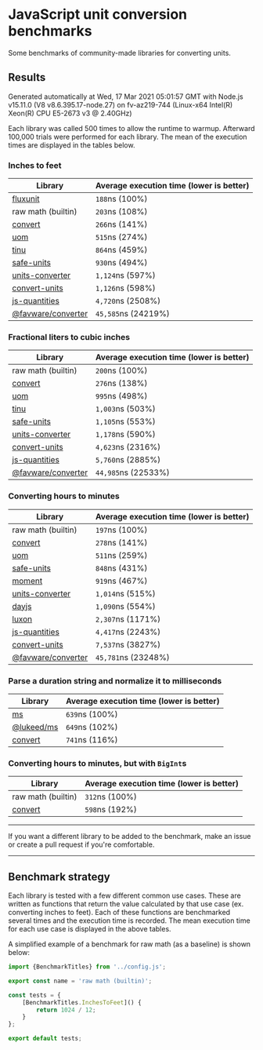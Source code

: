 # JavaScript unit conversion benchmarks

Some benchmarks of community-made libraries for converting units.

## Results

<!-- beginblock(results) -->

Generated automatically at Wed, 17 Mar 2021 05:01:57 GMT with Node.js v15.11.0 (V8 v8.6.395.17-node.27) on fv-az219-744 (Linux-x64 Intel(R) Xeon(R) CPU E5-2673 v3 @ 2.40GHz)

Each library was called 500 times to allow the runtime to warmup.
Afterward 100,000 trials were performed for each library.
The mean of the execution times are displayed in the tables below.

### Inches to feet

| Library                                                            | Average execution time (lower is better) |
| ------------------------------------------------------------------ | ---------------------------------------- |
| [fluxunit](https://npmjs.com/package/fluxunit)                     | `188`ns (100%)                           |
| raw math (builtin)                                                 | `203`ns (108%)                           |
| [convert](https://npmjs.com/package/convert)                       | `266`ns (141%)                           |
| [uom](https://npmjs.com/package/uom)                               | `515`ns (274%)                           |
| [tinu](https://npmjs.com/package/tinu)                             | `864`ns (459%)                           |
| [safe-units](https://npmjs.com/package/safe-units)                 | `930`ns (494%)                           |
| [units-converter](https://npmjs.com/package/units-converter)       | `1,124`ns (597%)                         |
| [convert-units](https://npmjs.com/package/convert-units)           | `1,126`ns (598%)                         |
| [js-quantities](https://npmjs.com/package/js-quantities)           | `4,720`ns (2508%)                        |
| [@favware/converter](https://npmjs.com/package/@favware/converter) | `45,585`ns (24219%)                      |

### Fractional liters to cubic inches

| Library                                                            | Average execution time (lower is better) |
| ------------------------------------------------------------------ | ---------------------------------------- |
| raw math (builtin)                                                 | `200`ns (100%)                           |
| [convert](https://npmjs.com/package/convert)                       | `276`ns (138%)                           |
| [uom](https://npmjs.com/package/uom)                               | `995`ns (498%)                           |
| [tinu](https://npmjs.com/package/tinu)                             | `1,003`ns (503%)                         |
| [safe-units](https://npmjs.com/package/safe-units)                 | `1,105`ns (553%)                         |
| [units-converter](https://npmjs.com/package/units-converter)       | `1,178`ns (590%)                         |
| [convert-units](https://npmjs.com/package/convert-units)           | `4,623`ns (2316%)                        |
| [js-quantities](https://npmjs.com/package/js-quantities)           | `5,760`ns (2885%)                        |
| [@favware/converter](https://npmjs.com/package/@favware/converter) | `44,985`ns (22533%)                      |

### Converting hours to minutes

| Library                                                            | Average execution time (lower is better) |
| ------------------------------------------------------------------ | ---------------------------------------- |
| raw math (builtin)                                                 | `197`ns (100%)                           |
| [convert](https://npmjs.com/package/convert)                       | `278`ns (141%)                           |
| [uom](https://npmjs.com/package/uom)                               | `511`ns (259%)                           |
| [safe-units](https://npmjs.com/package/safe-units)                 | `848`ns (431%)                           |
| [moment](https://npmjs.com/package/moment)                         | `919`ns (467%)                           |
| [units-converter](https://npmjs.com/package/units-converter)       | `1,014`ns (515%)                         |
| [dayjs](https://npmjs.com/package/dayjs)                           | `1,090`ns (554%)                         |
| [luxon](https://npmjs.com/package/luxon)                           | `2,307`ns (1171%)                        |
| [js-quantities](https://npmjs.com/package/js-quantities)           | `4,417`ns (2243%)                        |
| [convert-units](https://npmjs.com/package/convert-units)           | `7,537`ns (3827%)                        |
| [@favware/converter](https://npmjs.com/package/@favware/converter) | `45,781`ns (23248%)                      |

### Parse a duration string and normalize it to milliseconds

| Library                                            | Average execution time (lower is better) |
| -------------------------------------------------- | ---------------------------------------- |
| [ms](https://npmjs.com/package/ms)                 | `639`ns (100%)                           |
| [@lukeed/ms](https://npmjs.com/package/@lukeed/ms) | `649`ns (102%)                           |
| [convert](https://npmjs.com/package/convert)       | `741`ns (116%)                           |

### Converting hours to minutes, but with `BigInt`s

| Library                                      | Average execution time (lower is better) |
| -------------------------------------------- | ---------------------------------------- |
| raw math (builtin)                           | `312`ns (100%)                           |
| [convert](https://npmjs.com/package/convert) | `598`ns (192%)                           |

<!-- endblock(results) -->

---

If you want a different library to be added to the benchmark, make an issue or create a pull request if you're comfortable.

---

## Benchmark strategy

Each library is tested with a few different common use cases.
These are written as functions that return the value calculated by that use case (ex. converting inches to feet).
Each of these functions are benchmarked several times and the execution time is recorded.
The mean execution time for each use case is displayed in the above tables.

A simplified example of a benchmark for raw math (as a baseline) is shown below:

```js
import {BenchmarkTitles} from '../config.js';

export const name = 'raw math (builtin)';

const tests = {
	[BenchmarkTitles.InchesToFeet]() {
		return 1024 / 12;
	}
};

export default tests;
```
